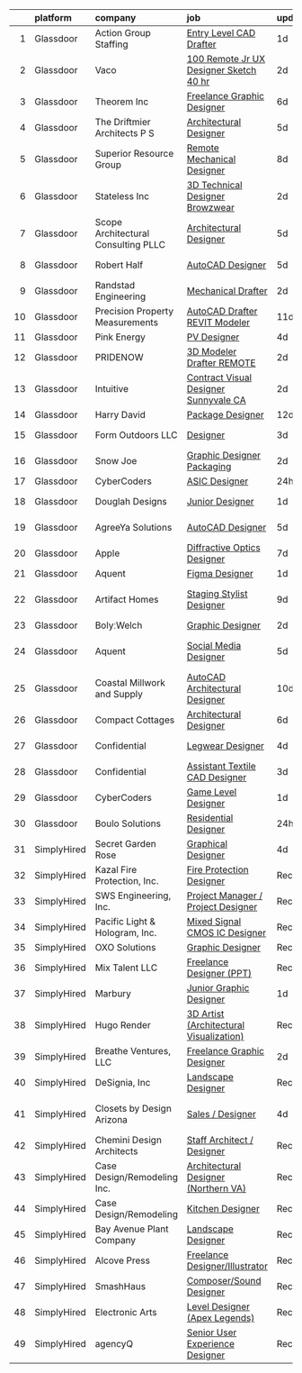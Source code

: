 

|    | platform    | company                              | job                                                                                                                                                                                                                                                                                                                                                                                                                                                                                                                                                                                                                                                                                                                                                                                                                                                                                                                                                                                                                                                                                                                                                                                                                                                                                                                                                             | update_time   | location                |
|---:|:------------|:-------------------------------------|:----------------------------------------------------------------------------------------------------------------------------------------------------------------------------------------------------------------------------------------------------------------------------------------------------------------------------------------------------------------------------------------------------------------------------------------------------------------------------------------------------------------------------------------------------------------------------------------------------------------------------------------------------------------------------------------------------------------------------------------------------------------------------------------------------------------------------------------------------------------------------------------------------------------------------------------------------------------------------------------------------------------------------------------------------------------------------------------------------------------------------------------------------------------------------------------------------------------------------------------------------------------------------------------------------------------------------------------------------------------|:--------------|:------------------------|
|  1 | Glassdoor   | Action Group Staffing                | [Entry Level CAD Drafter](https://www.glassdoor.com/partner/jobListing.htm?pos=126&ao=1110586&s=58&guid=000001817abbb92cb1e8b0dc0fb0dcb7&src=GD_JOB_AD&t=SR&vt=w&ea=1&cs=1_071b3282&cb=1655621532403&jobListingId=1007947938959&cpc=1CBFC3E34E2A31FF&jrtk=3-0-1g5tbneask24q801-1g5tbnebipuu2800-be70fa5c94e60187--6NYlbfkN0AbVFSHlMni-OFWYctZMOJpGAWBYRrjyMMMHE48XSP5w8_LTED15eHZK0nuaGfCyRH1g-6UX8Q8jx7ZezvkCSM7A8Sy9JgVB1JrGM2vFSL9LXta_mVg5wAjw_G2-wekiRamak_FczdVXy4_h_gK7t1oTwEzbID7zs2iyb769JRXxCdOKT3HseqicHFNaQOF2ZyfVzOg8YOaq7eXmiWFY6RJGueSUYqWz1ineDd8FztwoqkBTB3IV6n_4lL9Y_D_XoAGZFv6xgaephCH367BQ9w35VxJanBJK0JNIDGON7CutFwUKT0e22MUg-4Qm_3qJsNkDnWvyPdCrgucUDPFRegvxQoRCvdN-FiBb1_PLRAa1BLmfe81y3EspbNnPi7O0R5ci6KIkjDHBc2r5kQM740twFhRKVxWF0ycPDjAtkTrAaMDVX6iHWYcuKcySVqr4WfNihRbwXCtMdNeqf7Kjp_TJAxxptcuAh1pYcMOk7w9twOnnEGhdwd6b8YvNQ8xEXCqLviO5f8XSg%3D%3D)                                                                                                                                                                                                                                                                                                                                                                                                                                                                                  | 1d            | Paterson, NJ            |
|  2 | Glassdoor   | Vaco                                 | [100  Remote   Jr  UX Designer  Sketch     40 hr ](https://www.glassdoor.com/partner/jobListing.htm?pos=130&ao=1110586&s=58&guid=000001817abbb92cb1e8b0dc0fb0dcb7&src=GD_JOB_AD&t=SR&vt=w&ea=1&cs=1_c6910fbf&cb=1655621532403&jobListingId=1007944758568&cpc=8795CF9063CD573D&jrtk=3-0-1g5tbneask24q801-1g5tbnebipuu2800-e02f2539d15b8b41--6NYlbfkN0D_sybMACCpf9B-677oK5j6rPldVB6BlrVvFjO_o-GJZbzuF-qh4PxErFUqfUsv_6v6VuEJytk8OTP_fPK6NLhMXO4uNYpuWrfG67JPzeXrQa9QLO1j5d3KHgtEElJETLv16xvINxfEp-OkHf9u4J2oSbIJ_koUaoySeXtxA1lZyA9TNH7vLdhcW70W54FMUhXCNxbw0A8-MyJCUi_3QPIehbCq7ZKPX_P4pkmWqfbq9bUBso-twAEwVpDn0hfrVJBfaTkgcv4L9KV0AdI-6sYLrBUucls8jsP6-pJfGhQ_9p3XeDnJSHm_dAtZmMlHwPUpK1ulsf4vh41XBI5NKmnFTYD-KRvHBgPvtoqdzYzTIRKzKBPpQeR0WEqkACspgVDlkJ0j_bz-mMS7joNOzzqaqinXnywPTOv1utd0Jgz8-qxD2bp3SuXAkEO_2ls2WwZydFv3XxSJ6IZrpjkilvbhpxoSEmY6M1AsK1SNjFqwLobTyIZOwN4AjqG8Ydp2l8j0DF9NrsyPSSFBQBV6MJUbZiL6zXyk73wW2smyzaD47Q%3D%3D)                                                                                                                                                                                                                                                                                                                                                                                                                         | 2d            | Nashville, TN           |
|  3 | Glassdoor   | Theorem Inc                          | [Freelance Graphic Designer](https://www.glassdoor.com/partner/jobListing.htm?pos=116&ao=1110586&s=58&guid=000001817abbb92cb1e8b0dc0fb0dcb7&src=GD_JOB_AD&t=SR&vt=w&ea=1&cs=1_25b1aac6&cb=1655621532400&jobListingId=1007933778137&cpc=8795CF9063CD573D&jrtk=3-0-1g5tbneask24q801-1g5tbnebipuu2800-c6f76b686089fad8--6NYlbfkN0AFW8_jy3Exud-3yScDe6C_gOnco_vY6PGUfytLF_4d6EkTCpOAWV-CrHKoiYYLwIqg1l_gI_lcE6Sgc6Z0AbUcjp9OM2Gim2qbKXCOcZaAhiPME1DQ2wZs7zWrQyxgM_WwQXANWvgVEC4Lx131mJzhmPIQ_XinjlxfRdvB2NH3Hgy4UHt9gIwQdv5K2XbsF0WrLGrhgWtuJ63J_aOxksxDdci2H2y6qaejQYTIlkwjIjdD4QrrBf5qAZmiKdGaS-ISiHY2tRN-L8sK51g8DemTjGSNnkcPm__wTZApTJDjy92eYcmJo2tTC8WuNPPvieicfEEowc3FTyblNgMHsJNrDGN_ctwg3oOy4GiVrcRhWPN1Ea5E-m-fhIjpttKBZlbzLGYCUu4AFextKCLjtXq2XWiMNplHdSP3BtR2ZujVo75wy1JQNxQxEjYPK8GwIOT1CkvoZzVmgVUgvySqpgQXiNFv7_YU9UcTVhVrRwQPPra92UT11iqFSllACF0j548%3D)                                                                                                                                                                                                                                                                                                                                                                                                                                                                                             | 6d            | Remote                  |
|  4 | Glassdoor   | The Driftmier Architects  P S        | [Architectural Designer](https://www.glassdoor.com/partner/jobListing.htm?pos=101&ao=1110586&s=58&guid=000001817abbb92cb1e8b0dc0fb0dcb7&src=GD_JOB_AD&t=SR&vt=w&ea=1&cs=1_bbc5f611&cb=1655621532397&jobListingId=1007936110856&cpc=CBD165E99C37F1D2&jrtk=3-0-1g5tbneask24q801-1g5tbnebipuu2800-92a901b93dd3d3ef--6NYlbfkN0CHpSnjIPxMtekS58WZl5Olhjo2iWL5RjE_Boe0ccr3FpZkwzxCry1aVd6RzlmrEiiQwKyvzbyN_NY_Mu4LboH6tTtjdkoHNm5Ih1Sv4d4r9oxBFeZX67pzhRlrxQutlo-ANs8jO-xyAoWmyOrXSPAUbW2yQRRmt0nF7MGHaBGsW7MN5PIW-j3nIfNMkYXX82PWa1dcGfqhCmUgPifo7Db9TAsszpmtA1BRNuojgz2eOz8hBMf2r9meSDyWTK7IBP72KwxthKZpSMX4ZD21dFesbEKLy-33uP99T4HyEkzM3OgphBK01Xmo_n0QJzuqQyH_SevOdAMhyF7X0BqALMIgpSXNjhIEsd5aVNIjmrPlcupUl6zygsT3j8q2rtCvF1DTbFLls7Ozvo_ijcxFb46OA0M_jBSsxJLlgseCNaUP4AIwhHboLLun2hRiJrosE44pdhFgrAz_w-RVxvIMxESNAIkor5Tl4Cu7hwckhF6SZ-LoZLDR_NWM_8sZxu1SY0dEQ1tleE7EWQ%3D%3D)                                                                                                                                                                                                                                                                                                                                                                                                                                                                                   | 5d            | Redmond, WA             |
|  5 | Glassdoor   | Superior Resource Group              | [Remote Mechanical Designer](https://www.glassdoor.com/partner/jobListing.htm?pos=119&ao=1110586&s=58&guid=000001817abbb92cb1e8b0dc0fb0dcb7&src=GD_JOB_AD&t=SR&vt=w&ea=1&cs=1_3468ef61&cb=1655621532401&jobListingId=1007932162323&cpc=48B9F4758953335C&jrtk=3-0-1g5tbneask24q801-1g5tbnebipuu2800-e20cadf44d93d616--6NYlbfkN0BqZ7DgGP8YXeHLgq2cVWsVnpQD6qavymQCZfAi2AnUtN6R4JHGHFZuQ4HgvQmoXjdaVvcPqDXQNNKNtAvzpSO-xFi4SbbzDjtxJeW4Tz1oiaai0U0Y92xMQamdH-gQ9_MIJgyUzBNqCjZiWWN2T1tpDJr0seIf_hSQcxRr_6vo1SBao6H247LXBrpXZfXvJUrKmirGxU7-kguX3qSqFprufV3EKuRdSTJDmbiXUdUrDMBfrg-NSXIh_pU-ZhKqQHQ5-d9S-rDj8Gy5r4BjWkLdxta7ax92h2tARPKGBxOfbvz77QWSluCM8iJyPzE6f6FzA5HUvSRXYTQfugRtWVq8cay74v6Y2ml8retY55DrfupDoX4G0Mn0OrNbQDsihoGZx7N4ixairyUuDXcBJOo11V0RfHY5kfQrjc1e_w-0z4t-4hBy4OynfvZaM95JcE1DXzDg-VuAeiNaFaU1KgOr0ki3-hW97oHpXK0DZuv1bvZ4WOvbVE9Sv459HcZDbrI0ehVc6GT5vW-vQRTN3ia9)                                                                                                                                                                                                                                                                                                                                                                                                                                                                           | 8d            | Remote                  |
|  6 | Glassdoor   | Stateless Inc                        | [3D Technical Designer  Browzwear ](https://www.glassdoor.com/partner/jobListing.htm?pos=107&ao=1110586&s=58&guid=000001817abbb92cb1e8b0dc0fb0dcb7&src=GD_JOB_AD&t=SR&vt=w&ea=1&cs=1_bc48d852&cb=1655621532398&jobListingId=1007944586616&cpc=5C70DC7FEE0D01B1&jrtk=3-0-1g5tbneask24q801-1g5tbnebipuu2800-d92c17cf4d9f129f--6NYlbfkN0CMcCXJT0p_ILdaQUIJ0-QQ2_CBConMKszWTsGK5uvI4353MWyOs2yQnOr-BO7R0OdsV-2uWtxKNRcQOIisj4KaKx00A0lKRhJPcNQ2V8uBWaeRAsvkgoctLAWBl_74iXVjRuoS-wp-WJ8tnFC0ceYmcTlksXapOFD465wUOEqag_67zJiey7_Y2YzBIvILtyord0NJN_cebFDpfTqEolsUKlxc00TF65fT9ZG2VoS1_hNT6hS60lvo2cCLhahWbuWxmz3fSQq6VwKfzbROpFbbMp5Y0dMtPWbikTM6x2Mf_lnj6FLXqbkSZKQAWNH_3_xQd1KLnTKefbd7_AHYzJYQyZ8fW0YXFWMmGtfKjuHiNBk8scWyzJml0LSbOPRrug-k2UbGK5eYshFT1rNn387ZegDnWVSovvk-KZuza4UCw-gDUzyhgpjrtSlK6FJ9zWkfcHPIoJ-wle5Ml3yHEJhfFD8-lfADnOLvgKRBXP-uFc8cES9FkDXxV0QNUMlJcIYUmSE5z-yE3A%3D%3D)                                                                                                                                                                                                                                                                                                                                                                                                                                                                        | 2d            | New York, NY            |
|  7 | Glassdoor   | Scope Architectural Consulting  PLLC | [Architectural Designer](https://www.glassdoor.com/partner/jobListing.htm?pos=111&ao=1110586&s=58&guid=000001817abbb92cb1e8b0dc0fb0dcb7&src=GD_JOB_AD&t=SR&vt=w&ea=1&cs=1_73d4a0ee&cb=1655621532399&jobListingId=1007936167032&cpc=009A9C8147DF705D&jrtk=3-0-1g5tbneask24q801-1g5tbnebipuu2800-d87d1723ccb9cb50--6NYlbfkN0BdDHiSlq2TKVYTvK036ioTcRDjelCKzvFOpLFiF--0icOI5c6ey-PCAnqLRt8qr5AwOKji-ZM4BIS7zrL0Drk6V_hfQj387EBcd26NTuxSa_fs9utTOXo_O-Z1nAoa0oo1vt5jDUM-L2SCoxAKqQ0ZnF3uDNJAmgKtGuJkluI99TTzMPJQqru9ZqZylDnW5Oig1BlBWjFXjQ6hSEVy_rwJVGmJbTHC5rwVbPGezOFyxcleYrII-IcY5_X2GKCZUdBlLvR-nALCBHzNfSDYv-SQnRbmTJnecfcNt5Q6rZa9D2HZyMbehWsU7E0wQbh5QYB6NjETRudQZZL4Z8IqoQmgHnDSmdfHEEHLrXZafqvYhcL-PrQiBPWa3jeOA6hxk_Q8Uc7Nl2APaOsq1TYNBb6jF4F4ohPEimND7mobtn4hebJPSW6cYzo0DggEA3KfY066j25ZYWzcOiBddezjL5RKi7I174n11m7ngIvmHlT7U1zaPpa-__2X-U5aManEcfa0EqwbT3csdQ%3D%3D)                                                                                                                                                                                                                                                                                                                                                                                                                                                                                   | 5d            | Charlotte, NC           |
|  8 | Glassdoor   | Robert Half                          | [AutoCAD Designer](https://www.glassdoor.com/partner/jobListing.htm?pos=121&ao=1110586&s=58&guid=000001817abbb92cb1e8b0dc0fb0dcb7&src=GD_JOB_AD&t=SR&vt=w&ea=1&cs=1_47a1354f&cb=1655621532402&jobListingId=1007936307155&cpc=F41FEAB56D215062&jrtk=3-0-1g5tbneask24q801-1g5tbnebipuu2800-164ad0aeeb469634--6NYlbfkN0CpzDdaQkua3np5pkmj49lKioZwmwxQ-yx5plwbYmV_M2CLBDBrPEXolPoreWcdI1Hc5obb2X_9VmPLuzanH7sWXyn2hZDalFjK9DUkizTiZJRMhegVMmesHyPetR6Cr1NBn9XIN_ev0MMJaCmR3hiYyJNkRTdxTEe2UrBXXMnduQkCpGtkAtRpSuhQLVF137YkziwGOwivcCGP1YLc8hGMXGuvoTh6iHEyEw1aQmADGKoVYK0pJXZLpStuDisirt4wQyjoQDkaoeta-jVnDjKCOyUk0fAydmISBjjOx6dEVMGJygNNIQNcHirnqAJ6sDvcOQ-qif5DyfVCg-LoswzpYVYhc3UVRLzLfSvj6X2UP_DefkfJOPbEEOnELd6lMG0Idd1tdt9SGcs6mWPS8dMKF8HaI3KS_EQEbqoR4tGkh6QVnFaC3KOmTAWYZaaZm9QcX9PtgTF4L9gNQ6TgvptlhJEfKP51KimI8gzWkKlOyxmRDKfBa6VHrsEtkAdqfFmOMxFT3QR0SbPuJq4mb8KHsZexPEgF1t12HR5VE64zldsn7_42_LgnB90oYlL9JEI%3D)                                                                                                                                                                                                                                                                                                                                                                                                                                       | 5d            | San Jose, CA            |
|  9 | Glassdoor   | Randstad Engineering                 | [Mechanical Drafter](https://www.glassdoor.com/partner/jobListing.htm?pos=129&ao=1110586&s=58&guid=000001817abbb92cb1e8b0dc0fb0dcb7&src=GD_JOB_AD&t=SR&vt=w&ea=1&cs=1_1bb175e3&cb=1655621532403&jobListingId=1007945624999&cpc=3DB599BF2F4828F0&jrtk=3-0-1g5tbneask24q801-1g5tbnebipuu2800-3284c5e7117d9ac2--6NYlbfkN0BDx217eft1lC7uqItkaModCFPNh_e0lnHdKkvEJecXwu4gIqA7CFTnvSYR8MShG5YlrN-6bc_54ehsn4DUPJLTVnLnzG1zQzJtfhPXG9Lyp17UxymmvLgwzgp-IUTUurdzml6XtoUm2-j6sS9Jz24Y1tToCzwXoMdLHnP7DH_i0igk83azQzPNGb33e7ipk3Mnd7fp92sbeFZE5JyThTzPO3et3y1GPjyk2Jk0beted6fr__P0qnX4sgBCmt1BXZB7OnWggo2TPpJBPGFjKzoKeIz0GLzZLVqyO_cbxJs3m-Y9GNg65zfwG4n0arGxEW1eVllSiBVgbMURaiqkqjvHI2BvvPe4HU_8VrxNmCR9xsS2mBeq9ezPnAsI-PUgDa0Y9-xLsYebE-iZVurO0CEqEktFZSD4AENRZL0Cm1fp__JUgJvk2s1048E-7Se1m73Ke3cyamwvcW9z8C_SfpGM29-JfsVzyrQmd53CvTJb0XBNFrJhKEJuQL3h739-ibnCpCWkF_coK0vACIkbcWLfMVXRIQiR0Dsn0Q04IFd5ZgT90SkI4kH4oGS9Po72pQ3cTWrmnTgXMEJEPsvcIjxqBrzBOFVur4Sld7X2mHpYBbytp6TeJSMxCIyGUactm2g%3D)                                                                                                                                                                                                                                                                                                                                                                     | 2d            | Peoria, IL              |
| 10 | Glassdoor   | Precision Property Measurements      | [AutoCAD Drafter   REVIT Modeler](https://www.glassdoor.com/partner/jobListing.htm?pos=104&ao=1110586&s=58&guid=000001817abbb92cb1e8b0dc0fb0dcb7&src=GD_JOB_AD&t=SR&vt=w&cs=1_87b0b4c8&cb=1655621532397&jobListingId=1007924057159&cpc=AD6D47FFA8B547F8&jrtk=3-0-1g5tbneask24q801-1g5tbnebipuu2800-c3a2b21b5c4fc620--6NYlbfkN0BhWa1KzZ7zKDQctA2HPF_41ChYC-Y-W7ZpkUy2ORVw-fyFZxBTUmJmorZe7-3o75O99zJTyV0qBdekYWNo-OaU4LYEhrZ-5nN3_CzkipYnvf7bIMHRh8amR7QzaMDHvX4TnqHYQFYOMPigxCxhTLFxASvBPghQz7mYaHaCewMMqTwP8eqTyUSoMNDIVLlFyOJVirOXo2WhctqYhyq_54yYsgBlYolHqQsz6_MBEfVGVmQBTCtiLkiKUFNd6w0-viuGttFzfW8JXY84SwMeWPceX9qU_fPU4g5o1nm1m__vVf79oq3TIxZ-8duFY2b5Cr0Rl5GH1SWNPqSCxE3GlyJ0wboueh6fJhTaPXLF0TM_TIttUGrD4_77eERGnxQOdWQSryNZIHUkqKyGIP4bjdfIMBzOnRZ9T0asRmwQESadNchftpwkW-canZgYgJKMVmgq81ivpJJB_UalEckeGPobxGcUDVyp51tdVpHWXnrFW2lNN_Hk1oFl4yGB11KWNYyJYKK5cHfaDJO3SNytfYxCeCnlkegpRc0cGALKx1mi1CzVeGF7_tuN)                                                                                                                                                                                                                                                                                                                                                                                                                                           | 11d           | Taylorsville, UT        |
| 11 | Glassdoor   | Pink Energy                          | [PV Designer](https://www.glassdoor.com/partner/jobListing.htm?pos=110&ao=1110586&s=58&guid=000001817abbb92cb1e8b0dc0fb0dcb7&src=GD_JOB_AD&t=SR&vt=w&ea=1&cs=1_c0de217a&cb=1655621532399&jobListingId=1007939178129&cpc=7CEE4C1C86B9E1E4&jrtk=3-0-1g5tbneask24q801-1g5tbnebipuu2800-e737ffa23ca1ebf4--6NYlbfkN0CoAH19rLVkspVaY8_BVgU5QzpYqxBZtx6OUQy293t9ZmWVPPVIAhXTNW501kjNA2nENE16o4sB4-8mIaVBg3IzWVXvbnMgc13k-akOddwp4AyqqMyM_H_7Eo5UpT0akksBRKeswXfQwasj8j6NKOzLY-HNZb-8V99z5LMzLFI6qDAyfN-0Y3TaA2vqScDv8i2ua4XqZebDoBNt_3ZJQpMfiJO3Xks5GO78hB_9Abq6G1FKJ9zGcIuFAHCzn-LMvFjJfrI_n_dSM7Ra3Grc2XnvPVRQ2axMhdKx3V9DyRcgn5gxfbh2Uhb3dDsOBCN3tCXnmGL3uHONGAzg6J2wswF2pIzVCHMRohPA8kCXv01UikvRBg5_uJ95ggJYf65nCI83BMg1eB6QXnCb5phGB2NirOrDn0g8FHpd1oQusZIoZ5gpfqDNAVWJRtVKyVFEWGZtRw-c1om3Q2IQAn3Ud-3L7d2UUjoTGyKCjqOc-cKgfUqEkAyWnC_8-X9RVy1kx0kuU2AJCZgJQQ%3D%3D)                                                                                                                                                                                                                                                                                                                                                                                                                                                                                              | 4d            | Troy, MI                |
| 12 | Glassdoor   | PRIDENOW                             | [3D Modeler Drafter REMOTE](https://www.glassdoor.com/partner/jobListing.htm?pos=124&ao=1110586&s=58&guid=000001817abbb92cb1e8b0dc0fb0dcb7&src=GD_JOB_AD&t=SR&vt=w&ea=1&cs=1_72a4e075&cb=1655621532403&jobListingId=1007945711953&cpc=A65DF3A704A48F9B&jrtk=3-0-1g5tbneask24q801-1g5tbnebipuu2800-763f8ceb4b17965d--6NYlbfkN0D0oHalkslmxkV5PzCO_JK5R5_13HKlF4r1KLnzIOTGO6Gi7BN3LjFbbHBi3Xkt8ja-d8x3R_ZtxAU3ywaLlkyqsAlx-yG9_TZWVAFnCTooX3WjVUaiNA_VGUdy0-UL4BDCJ_yZ6y0guXehjVHSv6SlMATZyRWughEYMKownszA5FuuL7iwj4jfM7ABKTLrPHmHGFCcJgcHa8MqP6YNuNv57SB5NxfuNJFSXkwK5ItiFu7laU-QoxWU8Tem9WD_g2kfjqDY5jYs7JxRVWy6ZACOhSmNhirz--5JupIs_cA9HekjuczqjgUjjcTuEAQssK36lC3zcEwcwcNBSlUBWtd1ewgQ33ik8rPSECS00agO_zbioB4V_UOIYSUDwLpGm0soDOk2cLVJMMjX6rwDZGbcWnro1uESPFJ9xBEE1xDaguduE8l1qrxefgmFm9TGopH9ODxm0l9GYJrx8-S-c04Y5ZkJos5d0FMy_W39JNJhUf65We7GTHjAXbiQm21qzWAAdeRj8jfCrzivYzelfGRqa-L9afZjKpqkxTIyI8Wnlw%3D%3D)                                                                                                                                                                                                                                                                                                                                                                                                                                                | 2d            | Wilkes-Barre, PA        |
| 13 | Glassdoor   | Intuitive                            | [Contract Visual Designer  Sunnyvale  CA ](https://www.glassdoor.com/partner/jobListing.htm?pos=112&ao=1110586&s=58&guid=000001817abbb92cb1e8b0dc0fb0dcb7&src=GD_JOB_AD&t=SR&vt=w&ea=1&cs=1_2be3fc4a&cb=1655621532400&jobListingId=1007945378017&cpc=AC285F3A3ECA6BB0&jrtk=3-0-1g5tbneask24q801-1g5tbnebipuu2800-76b925e9aeea53ba--6NYlbfkN0Da55cD5SyBLpPH7k1CrVrulUOH2z8rmQzTVue5eMZiIWMOESjNKa5vE6wb6xy703ky7oYqgUHLU2DDeGKonN-Lf_CQFskaF68PnWCS525L4bAEfkBurPdE2geZSsAykddBBevtlKtbOFAj_P6EIRRN_iH7QF2eTc8oflGHRm1V5mi2p_hOqej3UO6dSjdOjq58FEYnhKC6AOr1Bs1qRsIR6JpDGv97JZLvnXG95gYjp7n5PzMMaXpBc1nqTByUJzCXKALVQ1xunyhBYPEkaiNxXvCvlTUngkol6OEQ_iSdtJVMo-nr21KLojOFSGkDmiLpi8fpn4jNOS-pb_MSscmwgNF719N6YCwF3PZYa4kmoB9HCZwqvv9McfsBKVqrcLvLaKwe0idpsrSK08NVJugb9f4fxtn_XUAuJ0UuTSW7xodxBb15GfQ9SypseG2qwhhrH-j4JGogMWsVT5TopX94lgYggzEFjOf1PzO8v3YX9_X1WVb0QiNTZ1X6FoyyKRPoWwuF0JPU1TuQb9xkWY1mcGB4LVbx_hUeesuaw5zJSJ35xCH5yQJDYs3DRVa5eblZpbHnMC0dlFIszsh1PtBDQgACl3h8B1IGRLYdrsHJO8t-r2x7diLG)                                                                                                                                                                                                                                                                                                                                                             | 2d            | Sunnyvale, CA           |
| 14 | Glassdoor   | Harry   David                        | [Package Designer](https://www.glassdoor.com/partner/jobListing.htm?pos=102&ao=1110586&s=58&guid=000001817abbb92cb1e8b0dc0fb0dcb7&src=GD_JOB_AD&t=SR&vt=w&cs=1_15b9e5ff&cb=1655621532397&jobListingId=1007922093164&cpc=50179EF3956C3176&jrtk=3-0-1g5tbneask24q801-1g5tbnebipuu2800-c73860af2e371f8b--6NYlbfkN0C2Kxy2UJ_Pvnd4od3WrkCWO_kqcj97eYDc0kbVAzRhDi2ywKUcguo9BRHByusGnjg3kmLUXU_i7lefnfjaUm1QM4NfD7ZpoySdt9IPt61IoPdiAbES3LvG6ddx4Vv7n8CNZC7_gFVBusF8hGP4W2yK5Ra6JK5SlpPuMlKNM4lTDfG56jjMC7z3ByeU763egwq9HZqFoe5hwx5AAX3RBkig1yTWdQvz5b3F3v3r3XjJScXxxkwZu6ggw9WPCUz8T6OxFQFwhBH_b4lP5hpXDrTg3OT3NLVzSsjPXM8d0wp6SvWEFI_LiG-Oxph5Dfse2la1mRxLJV6xVNqPegI3H9EmvPZkNu1oEtBojID6pMsYVu2weoEluxBAZmmsXfHhnBvn6V0tprEXY5mCiyacnH1FALrPWRXFW7_6TSXV2GPOOasWQMeZORJn5Ow1brqGEIaRqGDhkqhVnoikck30whbBkZfxFjIXM_50rwhHaDapydDjoEv4BjoLTGBCYP-lAjWipymV0H84m21F6PiPzhWy1Mnu9zHkXwz2JEeIO3QUVJjim-OPlwQbZ2PnetlCdU4%3D)                                                                                                                                                                                                                                                                                                                                                                                                                                            | 12d           | Medford, OR             |
| 15 | Glassdoor   | Form Outdoors  LLC                   | [Designer](https://www.glassdoor.com/partner/jobListing.htm?pos=105&ao=1110586&s=58&guid=000001817abbb92cb1e8b0dc0fb0dcb7&src=GD_JOB_AD&t=SR&vt=w&ea=1&cs=1_3a14fdc6&cb=1655621532398&jobListingId=1007942532398&cpc=32919853CE787A65&jrtk=3-0-1g5tbneask24q801-1g5tbnebipuu2800-0c4994f5d4ffc6e3--6NYlbfkN0AXpcrvuIwSk2QnF4ZKlgs44SXU33CMUdryjlRlQ6fsWZAJRsEe9Wwonun_qf8LSvF5R6IwXTkpbQAAm9y8HlUwUUUXUe64oEGcHqXiCmZk5T8U4qsZnO4ugYGrIlFPnMzL-kC3dplokAhwrJ1Ut4bgYVO1MD-S8NNNJYkavl3-MMus877DKhX_dkADpGRUtXoDbYIaS6ZK5Sv8Sk5adP5lpeVEhPFg5orBKGO6YOXnUlfnRySnsp2JZVmjX9PhhMTfHdAOmBcTWNwJoxpsbYIGhs6I1usAlCq5fbtI4XwMFjeK1XPpzMerIt-TNO45pSr7k1n0EDhg7E5f3H0USNNaH6QQ8IRrIZ0P0ot4tJQst470gjHXTx2OdhQeDb_G3EcsJHw7udOJIxx4xJeqHUaB3AC9sYmL87SPFYtPuVZA6PpsDc_OdHPOdH9CtxKsh3ZM2dMr6VegF3reHwMu-O0hHraGLk5RQ48m250KRW2PmyQuWdYW8DmvjyTMYd6HYDl8xgGJbCxLU4v7-uPfuKpz3fb8TLWZYwNLOm1w6XLzlelzIEtvWLU0OKBwf36ncIs%3D)                                                                                                                                                                                                                                                                                                                                                                                                                                               | 3d            | Herriman, UT            |
| 16 | Glassdoor   | Snow Joe                             | [Graphic Designer  Packaging   ](https://www.glassdoor.com/partner/jobListing.htm?pos=114&ao=1110586&s=58&guid=000001817abbb92cb1e8b0dc0fb0dcb7&src=GD_JOB_AD&t=SR&vt=w&cs=1_82f038e8&cb=1655621532399&jobListingId=1007945537238&cpc=F17331D9BECC482A&jrtk=3-0-1g5tbneask24q801-1g5tbnebipuu2800-e08c966617f54369--6NYlbfkN0API7c6ipb5a-SpimxLJwy47ByrdPU-b9RqCRVfhpWhTrr9b74dt58mfTG5jxvYLwqNjjwanPQep2Iqf7gD8p8T9GkhJAK9ZfyMUMNbLJStznARDgibL2AdwB8Zg1RZXPxlFjcQAehalT9SJ58-56nvNdvZOK9fY7cYDAiwvttcpOdMcAR4jWv_IMPx3mICT_sGMsOQdLA7yux-fa2RYx-Qj1wL7JgJA242Ex9_EoaFia4jnxvEnwtffjfkDwi3Yew_qGZyy6PjEiRONLzsZGdcGrNezCcRDKuEt41zJauMtRJ-GG1Xe0DxJY1qyMF28tGaDEZDgVzKjo0r2VMjBbDxL8Z2KiKk5sMIKW7BoVnrmWF5yUhnKLcUCATnuLiIEA4tRUvVjsSIUtMJtJqIQ_yG8QzV54_osdqI1GinCRloH-S6dVHGp2528zmjMVytBtjpNes7pFXoRtHgHT4ZwxN-qfqMRklUO8tQ2n4150v6zWlN3i3f3ljXR1v_fWl86ELiHckjCQtZV-5XPp4ERBTHpwd7qrIPxvM%3D)                                                                                                                                                                                                                                                                                                                                                                                                                                                              | 2d            | Hoboken, NJ             |
| 17 | Glassdoor   | CyberCoders                          | [ASIC Designer](https://www.glassdoor.com/partner/jobListing.htm?pos=127&ao=1110586&s=58&guid=000001817abbb92cb1e8b0dc0fb0dcb7&src=GD_JOB_AD&t=SR&vt=w&cs=1_eb1dfa28&cb=1655621532403&jobListingId=1007948758159&cpc=FAE5E775D180B2FB&jrtk=3-0-1g5tbneask24q801-1g5tbnebipuu2800-e3e3f876c06ac73c--6NYlbfkN0CpFJQzrgRR8WqXWK1qKKEqALWJw739KlKqr2H-MSI4eoBlI4EFrmor2FYZMP3muM24zHUY_bG5kjQxkqw3uttHm-h0xDyxJoh_eZYizJO14qwAdUmG1eYxwtFBx_L6FD-GTt2xqPVwnt43_uF495ZLvY4qhBkrzSc0fVkozzp2Ostfmar_F3xDFGSX9WCVG5oCVKVEh8HMOnq02ATDniRDbXjKRSEf6VjJMJZZOcT0OCjwkdj3Ld8r4DMnP0cEvKPDjFtGBzYsEM1BKqu92GMJMYcFoZEg_qyORJhfv1Xy0pudImkW2lfGwbLJX1AaDA0aL1ZV2t9Ww5jexzELedS7Ha6ItLyoOGDje7_2xX6Od04w3JwgieA5AbgKiAIYnfOfKK4AcDYuUvh9Bcsuq0bDD7zWtziqybtvj_JrKh7R6xHcmVQ4_jRRSL8yJ7k8Ah2YRHWOY0a3HAnFLQLJRucNord6bjfn6JWPuiHl08PVHenZNjQkJfToD7AI4fhbmFwRe-dysEbTaoy-40qI1wl0-H6vrdPKs0jnmya5oB1JXCMUtesVOmx5G5E2wVR69fc847pQgtU3JO1EIyCBbxZY45VCZAg6ty1mtILl4yRltBHpFCSsWzblgRk37tEKhz2bI_hSbqnJ5U5bZpHVcpCtNU6QshIumYiUH-uBYiNFLW-W3UYh9BWQ6iSCmKingcd6fp2K4EZxvRhIwK5tns_wyyVF2MrY_IupnlduwhE9OUJfN8T-eD4Pw4HYAuALLRwH4Fjlj1k5b2InRcNyqdcZXJp1y4z7Ts4Qvp4NqIItgQZ42EiVR1iyFBsTu88cVTtIHTd90Fsys4bWwGRb8-9GvEvpIdSgnyHNfyEbaNJqHTnlW8LdUrVKbiUctWs5JjmSh-0afJ7u3a-2pmou3MG-tXzMIRleOo1OFoJBw2P5bIdnT1niyloIWiwIyEPo9yDVHLx1ej0LRqm9V1LSVTwZs8llA1Z0X80tbDKknAEcxA%3D%3D) | 24h           | Milpitas, CA            |
| 18 | Glassdoor   | Douglah Designs                      | [Junior Designer](https://www.glassdoor.com/partner/jobListing.htm?pos=108&ao=1110586&s=58&guid=000001817abbb92cb1e8b0dc0fb0dcb7&src=GD_JOB_AD&t=SR&vt=w&ea=1&cs=1_2781e033&cb=1655621532399&jobListingId=1007947981187&cpc=0B561D89933DD0A0&jrtk=3-0-1g5tbneask24q801-1g5tbnebipuu2800-76c279204f8ba181--6NYlbfkN0DsBOlmEAMqZtav1V1WKZO3RUElpafjggtWvxyDQ3xFSn211QrqvEi0QJfGni7wbCGqADRC-aNUtSAEFcBy5-PNxKQ6ieT7Qp_fz0RTgVLbT45siyfkrA97BVdOTyAITgCFzFtzvEQ3h6qSUG5EX8FMPsD64eoVDxZi_OZHf_wbuacdwKUf9nLZs195bpS_zSs-woxA7PbnffD8ZfudG6d0TE72q-KDLTgRctCKATbrJPlFhJ5K2TAOcdv2C4xwd_mgv4tEbzF-tuDhIMVxPrBnmqGlUVsiKQ28PbKcPuhvy-I6Vk5S6U0VlQc6uSOJJ9kpOkxpaOKmI67rpKu3_y5eiHNTEwUrAOLWf0qhTxDZ5_ux-zyR0SKdZTHCcsW77orYCgRn-WySGpTuAQ_9u229wVtuQjcHrDKX0CkF9JOJr4pVNa-VG9QjCn6sCCehWf7HzRqZ9urHktQYWrB8840lf8tUeFWzP7itlCdswiZmW1cpoU9dusd7Hb1j-zK9-2fckBUPC2zRVQ%3D%3D)                                                                                                                                                                                                                                                                                                                                                                                                                                                                                          | 1d            | Lafayette, CA           |
| 19 | Glassdoor   | AgreeYa Solutions                    | [AutoCAD Designer](https://www.glassdoor.com/partner/jobListing.htm?pos=115&ao=1110586&s=58&guid=000001817abbb92cb1e8b0dc0fb0dcb7&src=GD_JOB_AD&t=SR&vt=w&ea=1&cs=1_aeb16323&cb=1655621532400&jobListingId=1007937161393&cpc=F41FEAB56D215062&jrtk=3-0-1g5tbneask24q801-1g5tbnebipuu2800-26443365bc818f9a--6NYlbfkN0Dwb_YIohz4zuU9-hizYTxpAJ9-qZQvsILXUPhgrrTAx5tS5Q7cYMYpo6ALWUQbQqMd0rZXfiZ4jUesaQHD43bs7Q10gkFXdpaf1xaK0ak-y5seQHku5ueRKZN7ybLGJqCuKV6pvUwmbzR5jCd9sLJ2E2s3ATn6TGi8IUpjy_1LtrHa4rfrSk46gcBha2GeS05cMZG2hD8F9nsmASDRF6KcQGACdDXzVLlPJa2T1xb3BLH2bW59qkhAhr47JHvPaSSwriiNHo7Q9jEbUrRWjpS9Ur-jpEQjMxWBkqwE0-b7Y-hiQ89UZRcJnu5WCH5pfVYDSGkK3BNmWA-5-WWMqZ8Mnm8clmI0L0WPg8xv5MMgpUuGaMWfM42DYm58eNcOKpQXCJyDLPWgHvotJaMg3TLVRWjS5esfwCyg47mGJfZmv-08JbWsRSdMwO7cz7s2qS-HlA4yfqQZojaiNNbE1a9TvVb1qjj7GkJ4dFwLv3oTnQ8R0Vcnb-clO6lglep3CLo%3D)                                                                                                                                                                                                                                                                                                                                                                                                                                                                                                       | 5d            | Centennial, CO          |
| 20 | Glassdoor   | Apple                                | [Diffractive Optics Designer](https://www.glassdoor.com/partner/jobListing.htm?pos=117&ao=1110586&s=58&guid=000001817abbb92cb1e8b0dc0fb0dcb7&src=GD_JOB_AD&t=SR&vt=w&cs=1_008cf96d&cb=1655621532400&jobListingId=1007932865741&cpc=F4EED0218A761C36&jrtk=3-0-1g5tbneask24q801-1g5tbnebipuu2800-69507042d2da45a0--6NYlbfkN0BvKrLyj5gPmtZO9T8euul8TCxuuKNOtzRJOomxnwSEodTz2Bc-sPZlPHrT5BCwu4QmRuf8YYholpt8bnHRsfHystDi5JTy6siABPj5tCrNY_k_5fGrGUjJw7EfisUzJW2dxYymifh52rV1iLzo7W1F2vANHZV9F2_CXpxcBI-rW4g0Mjpsu7RjHBmKvaZcKW175Ns1O4di2KN7vWgt5Vp-244UePz6fOVVKb8CjVUdDblZyZ5pROH_mwC0OmeZF88YkWq6GDNEPFXre2bU7X4TkKrA-Q9TYmYocaQuGxXQLbFL-XIrizbSIUHwpp7nm0LBUnQDzuIhfcYcbcm54ryp_JQpPYWaA8124CzSZoBgq8iYmZhoDrfoe0ukeIXEwQ9sX8fv2wnzavPBqRo8C7nzVbSU8UazFQVJ66rZwZ3jMr4dfDe7mMHaIOb-reGhKNclJFan5kct603XEBHBX4MFK8egWbzvOXttehwAgz4kQxb88o2hvnthvSH-Ke6bzUtskqf8cnRqyEeWhNX6RS-szVm3vFLquIxMFv1YzXMZLPDz_XIvzVlHpbqhkCNUmjJ9PLNXcpMXf37xOd9-9f5r7KtmdxkfHMVGbP6SS_lDUutNlHwm8DEdyWM6ulSAHVInZZi2MGj6AD0ynHOQ4j7L2jOV1ibCLJiJj08o3JoLXmLdVFy0JGPFbD_7RlyhP2OdLJysLA12SwpuTNolQWf6_CogiOsRkLdTycG0BRgAJqkXiTwLTvJyoYSz5G8JayAPyeFUEmaob5MimKd7sC6q1qfKpp9E43AiZnhKKxXSQosLxXwctVrooZb2vMxwnijYl9avRFPL6FAy6B3j2XCEwpTZzSofWK3v0MBAXfH1LxnEiET5ctZ8SB-DwRsbZ9b1hWBiMvick4EaZl5FbJb7xklrVDPqIbYOCLmmo65Lb0_0Q5ZEkSUq_8SwWhDHVjXsuTg2s4LcXw3kVb9co2Uz)               | 7d            | Boulder, CO             |
| 21 | Glassdoor   | Aquent                               | [Figma Designer](https://www.glassdoor.com/partner/jobListing.htm?pos=125&ao=1110586&s=58&guid=000001817abbb92cb1e8b0dc0fb0dcb7&src=GD_JOB_AD&t=SR&vt=w&cs=1_c71f5d06&cb=1655621532403&jobListingId=1007947575825&cpc=5EFBB0462F9C6B7A&jrtk=3-0-1g5tbneask24q801-1g5tbnebipuu2800-1e5ae02e3652dc7e--6NYlbfkN0DMrcEu7yrtATojKJA7cEzGQ3FdRGWLh0CZQInL4ECGI9gD0Wolx9R2v-Aex0-GK06WEavPfz8hRX8J4sogDnijfDti9VKUtcfO3WY479N4hyKVV3tElEDLA9i9hxcfNd_zhIQQE863hze4kqmTlygwBA-DkWMUphHuSux8fHkoGQVIcX6x0G8FWTxYVUahPDp-HNLhF1kja_TFZVQ-QV7gfJwn3MCqG-_2BpaS8EWIEJ0bNxpjvewWkVt03pqtTF0nLPZfOv-y7aXPvvMbHuXREQlHBR0_VDQuzfUSuz16I-ZLE7rYtHP0rojK8WZb966bxK7wYWA_sYhyXZsX0JBXp457gal7mLkiL33kODexD1oUYp2b_zCfP-jlw44cAOnBSuG8myEfA-4GcitXgRXp9v7VlRAhrwGtMEWnboxIih5JOKcicASYFrPg9Y7cw27aLiMfxxJZSQ%3D%3D)                                                                                                                                                                                                                                                                                                                                                                                                                                                                                                                                                                | 1d            | Boston, MA              |
| 22 | Glassdoor   | Artifact Homes                       | [Staging Stylist   Designer](https://www.glassdoor.com/partner/jobListing.htm?pos=118&ao=1110586&s=58&guid=000001817abbb92cb1e8b0dc0fb0dcb7&src=GD_JOB_AD&t=SR&vt=w&ea=1&cs=1_bc2aed7b&cb=1655621532401&jobListingId=1007928204874&cpc=149B3D5996025BBA&jrtk=3-0-1g5tbneask24q801-1g5tbnebipuu2800-df53b7a6bb1e3a1b--6NYlbfkN0BK9GXDcakwdiqmeo8o-2GvkYnmPkq7xevAHdeF_847qgEqLohpJSeR6pIbYjr0aSgjUSO9v8bPTCnU4-3HhwEtiVXsGwnp4ZrPinB1bkhYP9oK_EZaKRauSvTt0VAr67qPA1MLEKRX44q00T52toWrAWsjx5e4e6fnRWxegkdCmzzOH4UlunSCnG-98FcfhhqjeDTAioHv10poKApLURHnl8AAup5lfptP-9zGCAs8GcGB1P13_FPiGlkYQQpV8fdWYVrys8w18CJbYjPmLTdDT-345BapgtKb571umBPMvmwTg5Dh_69kf6-_J_OnReAjDBi5MNK_9byZsE1goKfx8Nbs39VLsMonAxXVP8uMWx5zkOEx6NXxSAGIwDMOTepqrrbxlW-WTlD5T31wGTuzbYPUnY_Fim-ysuIFm4CUcIFmlEnXcXZcjhDz6GbYP-ddbU-wLiQIKytPdgozXDD7IsL4q4xnyQWiIlXnUbIHCA%3D%3D)                                                                                                                                                                                                                                                                                                                                                                                                                                                                                                               | 9d            | San Francisco, CA       |
| 23 | Glassdoor   | BolyːWelch                           | [Graphic Designer](https://www.glassdoor.com/partner/jobListing.htm?pos=122&ao=1110586&s=58&guid=000001817abbb92cb1e8b0dc0fb0dcb7&src=GD_JOB_AD&t=SR&vt=w&cs=1_a6cf3e64&cb=1655621532402&jobListingId=1007945330601&cpc=BAEB662971763A76&jrtk=3-0-1g5tbneask24q801-1g5tbnebipuu2800-dcb11781c99f6867--6NYlbfkN0CqWyKI6aD7ZoLJo0778f7QH4ysySb3kVjVYgdnPqfb5eOb2ysPeRf9DaXBnp9iYqsh-ICpEMjAMfNw8C9CRTj1c-o_i4_4YGOgrmJZ8_xEtSqrAxje8j5eozlrd4YTYzzFwmRKTtepn-xEwhh7X7-Z5HPBvKayd9v5Kaxp_tCvaxNNMMTaeb8Qgk_4oQbvHUP-KYwVP5xXg3SYCVxcTogikE_dtQHz-V3-RL02A7MWJoZqZ0s9SH4lqspbx-dielxh3lP8Wzg5cEUDe8xottTOHkqKc12GSo4-_lpyUlTcGosuSBVZq7nSDUt_tXUjnA0Uyzj-_ESBONyPpaQ6PyVux2uF06MNu7FGBRn3y1aI6dfZr8Bv4A6a8uw0QMANcc0nN0yYiRJ0_5zY2qcdYq18Y1Y3tji7iPr-yqfATfvM_tPV7RRbhDC4oxsjrooDUwj46lsRYMP2Jh2pNBnLLHuX-9mXIpI0tYBVgoGchOphLGxo0COuegJeeXRvmicprH2oa1UdhZf2xCZQDh9uoOX88ODgRCS-pwkyUZ-naAQUltuiSWHjE3gpmTjzekv6k9rsEFkAe512FWuIF6NExCV3)                                                                                                                                                                                                                                                                                                                                                                                                                          | 2d            | Portland, OR            |
| 24 | Glassdoor   | Aquent                               | [Social Media Designer](https://www.glassdoor.com/partner/jobListing.htm?pos=128&ao=1110586&s=58&guid=000001817abbb92cb1e8b0dc0fb0dcb7&src=GD_JOB_AD&t=SR&vt=w&cs=1_a0c1f06c&cb=1655621532403&jobListingId=1007937239680&cpc=FB7E4A1762AE5BEC&jrtk=3-0-1g5tbneask24q801-1g5tbnebipuu2800-5215ab9fc74733f5--6NYlbfkN0DMrcEu7yrtATojKJA7cEzGQ3FdRGWLh0CZQInL4ECGI9gD0Wolx9R2v-Aex0-GK05tfZ_Gp0ucJrPKPKimvs_6928_ZJYzUyQ50TkDthhVNDfdM8LD0QJ3yo-_zS8JuMpiWQcZMuHprbLSkN5BBPv8KMhSKYxr3tXzWuguY3g2TlhV-DP_2P0IhMVBjO3BrsOD7d-Pdn_g_6ZYXDqYWVxsTkaUU5S9DlLS5fmHgmISpQmwj3bQSvEo5BHKW22xrOHep17091F56QfKLf1abNWnT_SHG5avXQeH3vn2nr4Mi3t2RjoqEZxwvHU2DITlG_INKzDukJC50ZEvw9PIPPh9qKF6SZQ1EsSqj-QtvnqEStXaqcrNiDBvcRTsoGr4VHS03oNXgFWBS0ERgak32sNHUjNY2ZTKDtXQfxzOS-r8rDtjpapvV8HkYfrbhz6zIdUwldJVN84--w%3D%3D)                                                                                                                                                                                                                                                                                                                                                                                                                                                                                                                                                         | 5d            | San Francisco, CA       |
| 25 | Glassdoor   | Coastal Millwork and Supply          | [AutoCAD Architectural Designer](https://www.glassdoor.com/partner/jobListing.htm?pos=113&ao=1110586&s=58&guid=000001817abbb92cb1e8b0dc0fb0dcb7&src=GD_JOB_AD&t=SR&vt=w&ea=1&cs=1_bdaba8d4&cb=1655621532400&jobListingId=1007925954072&cpc=7095061949A44974&jrtk=3-0-1g5tbneask24q801-1g5tbnebipuu2800-c8bf0a7480d444bf--6NYlbfkN0BqC_diGwNPguX1XE9pNBBgJoquYbaE4ZyG5W8qw2jLLLqTfDcxxrUDLw2LroQaINKGhvkUvVmBb9A6Yi91gpD_oI6C9h7EPMKq2e4Q7-hSQFn5-b5IGs2vmUYzUpPwfUR17t2sPjrM0pyWQTFcUu5zyot7YrHcFbmH4mE-8sDE7Mwc8Kv9xZjsJnlxz0I3IpcQbbHt6_bWKCCDuElpJ3CfK2ZpmntqbCeW6qCWTpOAV5ZmqSlllf05bmV1oM137pF23tdjdLEppEGxhmJYFiDbKOziNZcwAxo0oy6MPdqV0CWfmAbzWrMyOKnYb2CD_lA1HnbTfWqmR7Xb-wk1vUZYKwr5SFjIxkTfypa9iBmey3AugLyhGiJ_qg0Y24XHeQlm7TAqj9PT6gQoKreI_BPWMuqw627-cHVJPDhxUAsCw-KWpwax-BcS2Hsfowxps2krFbYDFVxrjXWBZRfrcvINxXZpgwQeGGnpChYjhSzL4ot_lOAPGzEB0sOEdHdKrqwHUKil-VQD_a8mgajeixnd)                                                                                                                                                                                                                                                                                                                                                                                                                                                                       | 10d           | Summerville, SC         |
| 26 | Glassdoor   | Compact Cottages                     | [Architectural Designer](https://www.glassdoor.com/partner/jobListing.htm?pos=103&ao=1110586&s=58&guid=000001817abbb92cb1e8b0dc0fb0dcb7&src=GD_JOB_AD&t=SR&vt=w&ea=1&cs=1_c1ee2805&cb=1655621532398&jobListingId=1007935091822&cpc=1AE02033F0CCF966&jrtk=3-0-1g5tbneask24q801-1g5tbnebipuu2800-a12c723a904e18ea--6NYlbfkN0ACTeRvGRFS6hadW-07x_K1RnsIE8OdH4tufuZ5eRAiXvJP4uszTk420fMz63CDCUurx_OYcenF2z2at1QfjpsxX1nq6iv5ULrgt9pT5OTzF0sB8N-60ShXCzS9UvVwvDRSgBp4kSsvx_qet3b0Kuj35zXZbJpfXu4dEB-TpNGtDtpCAP1ktLsOXgxWtTWJDxAHChR78iOjYlUTtqxhz_WvCxyVu8x8FcCkvXh_M7K3-s2DuWiHj2LKK5EC7JT1YThOne7EI9dXu13b8_mYaLC2tYyYGd8l8oRGnSYQuF2m_RBlUXiNjwkLj2hsj4osZeYzz2vVXGBjUb-BOME03pCi3MEIlz6HOHzapeQwLLH1kqSbcXA9y6fN-C8dipIOjEGbJfn9UbyIWqMc5Sa5FcR0KYMNhdeN8Qzvn-fBfhDrpknCijcbJrlIy3dcWOCqgBZxpALeBc_LZ-gVBZXXPvttaokc3GmJRE40zIIh4o5kC8tW8sDJpoDpR9gEdjEaOSCixV5eWSkPkg%3D%3D)                                                                                                                                                                                                                                                                                                                                                                                                                                                                                   | 6d            | Asheville, NC           |
| 27 | Glassdoor   | Confidential                         | [Legwear Designer](https://www.glassdoor.com/partner/jobListing.htm?pos=106&ao=1110586&s=58&guid=000001817abbb92cb1e8b0dc0fb0dcb7&src=GD_JOB_AD&t=SR&vt=w&ea=1&cs=1_80d2c2bf&cb=1655621532398&jobListingId=1007939772810&cpc=D24EE3D704DEE7AC&jrtk=3-0-1g5tbneask24q801-1g5tbnebipuu2800-0b9f7a6b7488e7c6--6NYlbfkN0CsKKE7Uct0l7CqO2kQz5hGJhtTLK7TnTOf3fPtlFY24R2mc_J14QJtbmIkdWVawgSdi6xYH2fChi3AmUXxq_ikixh2_06ASVFcu1w7AufJTG0EecrKmvEdHc15LpAbSVbYrdMrUW4w4tuP5lb5wY2dZaV_XBcwuQTe2OMcoMEdUuyMf6kN7xb2OdmVXbK_d42SvoFfGWuXQjo0Btc1S6sRG2K4TDqlyydFH8N-AZS7MZhaeizmSCbtL21NPuVBf9iOExm1f2zXPRKYUzd8gn0MObpauu2WtQjK5UxrEGQzzmc-4mu-_hVK-4csJ9E0VMLnQ5ajMBpYQ75EYBYgoQJSZAwm6BOBxmo_eYg-054nll0lfX1-dmEUPsuHdRvpRbQK_FFkEHsQAy7v7fZn-uv-NAqCjJgL7ZfVOcXfiL9Ux-uh4f0bqHQiJbdTbRpgwOQrd8N7QKvlTwVFXDzwYB7rdmifB42yURYtTwFtkbKwl10W_USfcY6zy-CStnI5U_s%3D)                                                                                                                                                                                                                                                                                                                                                                                                                                                                                                       | 4d            | New York, NY            |
| 28 | Glassdoor   | Confidential                         | [Assistant Textile CAD Designer](https://www.glassdoor.com/partner/jobListing.htm?pos=109&ao=1110586&s=58&guid=000001817abbb92cb1e8b0dc0fb0dcb7&src=GD_JOB_AD&t=SR&vt=w&ea=1&cs=1_3114f30f&cb=1655621532399&jobListingId=1007941945593&cpc=654405A9B1E0A9F5&jrtk=3-0-1g5tbneask24q801-1g5tbnebipuu2800-ce0c47f05901ac5c--6NYlbfkN0DkwT7sG4OkyhwI3t8pVD_hcX4oVyxj6rjpy63wstN2uZinknDbMpkGTQLJxoQB3z5HABCtxAWRcILncz95WB1MyDXXvyk8QrUAkjptWm6xCUOVh-2dx0HtVw9tOIRPUJVdp5Y9oQy938JU8buUgnLYMG7U6fr69kAjeKimVrVDePg_bwg1Uf8HJkzEtKD8DJBf3lznA-8N52zf3yq0dEJCCqutDGzfgK145GqIa-XGkbbrSX48NeXR7zuPufdvF9cpRE6FlhNmGAppfZCsKRq9Js5cehT4dTZ9hQRJiwmNfv8_7U-KqvxWQdPPJgv5_wZHFPyhj05USisRI5TLR5xFrMtIFEJXCFTUAHlgQStRkeYg0-1ccbzoOdbIqSwPv5eL7kcDfMz3ghtFaqB3E6cTtfUwEN86otqtpH1MXIHEhzk7HhgYCGhxgf2VvC1R84UB4hgjwclMC8vzI0kNE93nlWKPvEuC3JmMX3mdOSKj1Sh01csF3For8w9RZ7gitDA%3D)                                                                                                                                                                                                                                                                                                                                                                                                                                                                                         | 3d            | Remote                  |
| 29 | Glassdoor   | CyberCoders                          | [Game Level Designer](https://www.glassdoor.com/partner/jobListing.htm?pos=123&ao=1110586&s=58&guid=000001817abbb92cb1e8b0dc0fb0dcb7&src=GD_JOB_AD&t=SR&vt=w&cs=1_1821ecd8&cb=1655621532403&jobListingId=1007947272639&cpc=3DB599BF2F4828F0&jrtk=3-0-1g5tbneask24q801-1g5tbnebipuu2800-a226704388dbf31f--6NYlbfkN0CpFJQzrgRR8WqXWK1qKKEqALWJw739KlKqr2H-MSI4eoBlI4EFrmor2FYZMP3muM1wdx6A6dm3JbeAsOLu_MgnygQtHYvd614f5nLfZ1uoypCzxTqFcQfcwMo-Atk1b31igMVRkDQPXosJXQexHOg_mtGIqLXv74qZOA5dAFV8I-sEXCiSrgvncmSIGXRfnGKsqUDYXGmgZIdymdY-zNpl1EaiBpF5wbId0c2TYbmy1-wBJuXIvbr6J_fd8YPqEqe_YoaiCJxDmu7vTfhBBJNgZE7Vj9TaYF9lAwZAHET9j3sPWnuire2SOZpe67VZXxNpyNeDSoXzaY_qpqi01SxgYg0zW0J83DveNlyOjSG8VjBT_87KeoUjM7QGiQ3BHwjNXCPebWalgk-kON5s_M944QdFkp7uIAxxbm21tuu_EqCX1YMuHj5GDwCFtzdoCiBZDi8yvKlJHKrdhx9Z8wlVPrCWQWaFuWhDTLwlsRf-YhMk3XOOTNz8XKVMKuW6YPULXeZlJC_QtX7lCIPZpf4fFREBZuku-iM6VW6tlkvnXwuDz5QvczaWCM6-clNeS8SHkNfgp0gO2R_yCso09BftB1_VN9wKvbyTrkrLNB6C9zz2dahNU91WDXctxS2SjKcQ8DfTapFVGim0PvsmxbVip6wrmT0ok9rKTKJlwukUC4byTOdxAW0FfjyBMFMkBedKRIJhHbSApVW7Fl4nPhBkAwUZRHHgb687rPf48qR2v0IbCliFX1zEJdaaukVZm9nnOkQb0DfzNSr7kza_zDkdiZRv7g-MOzEJN45nfuGPBJ4n2lxs34LsSdf0DXJ856ledgC5A5-fPCDez79HybxLfJWVBJ81bG-V8P_owHqxQiKPXjWXhXbraGqSDXtHyI6lPjkVBp_OBSNPfK5OXcG8rf8tYaRjC8mdlIcqmRpCAZqgXCFHTPYH4-3s0E-HLILiUKKRSLq9xjJ6eh3YEi4ADJwdQQHIluw%3D)         | 1d            | Dallas, TX              |
| 30 | Glassdoor   | Boulo Solutions                      | [Residential Designer](https://www.glassdoor.com/partner/jobListing.htm?pos=120&ao=1110586&s=58&guid=000001817abbb92cb1e8b0dc0fb0dcb7&src=GD_JOB_AD&t=SR&vt=w&ea=1&cs=1_110e184c&cb=1655621532401&jobListingId=1007948749181&cpc=A65DF3A704A48F9B&jrtk=3-0-1g5tbneask24q801-1g5tbnebipuu2800-80f6c298f831679f--6NYlbfkN0D27ridyL1cQZM6mrVFW_EFdxxojA_U9myCx73wBqri-FCJMhMa0-S9wi5SOjRz7GPVavwxgqzug25xYLY4GLYmy6SfKP4w435HXFmpKxNyr-f7_aGBNIWGxwEiZTXsm45Yrp6X7ic7kOEcx_xdVThDUGtbf-U2Padolv1PFp7Ii1HiZx0u1DWTRXxmAyDbfsT7GNna87mCmA05IW1-Ke2al3afZzNS3p8AZSMyM5oiUD8eUMVBYtEzsnuV4-TGn3_LHRG6LcX-Mw4IkVyTJ50QZo_-gnOPhwSstoANL9yPv39CzxMU7c2ELHIcuM-Pm5xsYAexr26xg20CWbHyNvOWK9gWyJPG1VwfUSsPgs7qMvadmkCTyAmAO-yHNSu5WFWw3QLtwJmjbfyauQA0rM6wNS2Z2CmUCmp5t_bGmOX9BSe8HtsnjbKNdUhvSxJFPuRQ6YEXFkQd_1JdhS188GE5q2vY5k20HwSeSIXCedAeUAAuoLeZORXyK45lwSyD9bV1iH90Q0KBlw%3D%3D)                                                                                                                                                                                                                                                                                                                                                                                                                                                                                     | 24h           | Atlanta, GA             |
| 31 | SimplyHired | Secret Garden Rose                   | [Graphical Designer](https://www.simplyhired.com/job/MBp4tNEkQcaorDspj64t2e3OSWax_qw_Ft7Wm6MF11TZ9H1pWtFm0A?q=3d+designer)                                                                                                                                                                                                                                                                                                                                                                                                                                                                                                                                                                                                                                                                                                                                                                                                                                                                                                                                                                                                                                                                                                                                                                                                                                      | 4d            | Remote                  |
| 32 | SimplyHired | Kazal Fire Protection, Inc.          | [Fire Protection Designer](https://www.simplyhired.com/job/Q1dex7tsETJdCpyGTi2pJ3hAmarCmHZ8pckYRk6idfy2Qmg3shUp5g?q=3d+designer)                                                                                                                                                                                                                                                                                                                                                                                                                                                                                                                                                                                                                                                                                                                                                                                                                                                                                                                                                                                                                                                                                                                                                                                                                                | Recently      | Tucson, AZ              |
| 33 | SimplyHired | SWS Engineering, Inc.                | [Project Manager / Project Designer](https://www.simplyhired.com/job/ITCmChGAsJ5cAGSpKw2VKdlFl23Kaiz4Am1N37udloqyARPGbWlc-g?q=3d+designer)                                                                                                                                                                                                                                                                                                                                                                                                                                                                                                                                                                                                                                                                                                                                                                                                                                                                                                                                                                                                                                                                                                                                                                                                                      | Recently      | Phoenix, AZ             |
| 34 | SimplyHired | Pacific Light & Hologram, Inc.       | [Mixed Signal CMOS IC Designer](https://www.simplyhired.com/job/Sc4ydI-Y5NpOFOEUqhWztzjvzWmwyfMMewgYJXukJHdQGI01Wzwkiw?q=3d+designer)                                                                                                                                                                                                                                                                                                                                                                                                                                                                                                                                                                                                                                                                                                                                                                                                                                                                                                                                                                                                                                                                                                                                                                                                                           | Recently      | Los Angeles, CA         |
| 35 | SimplyHired | OXO Solutions                        | [Graphic Designer](https://www.simplyhired.com/job/BXUyWLRJM5GqlXxmpwBw-g_A_qs7M6-f7IDZTvQqqHxFROKtKw3p1Q?q=3d+designer)                                                                                                                                                                                                                                                                                                                                                                                                                                                                                                                                                                                                                                                                                                                                                                                                                                                                                                                                                                                                                                                                                                                                                                                                                                        | Recently      | Adobe, AZ               |
| 36 | SimplyHired | Mix Talent LLC                       | [Freelance Designer (PPT)](https://www.simplyhired.com/job/fAAF4ogkRrv7XBdtP0ve3QunCAkuka-LIsAUr9HouXmjmCnY6dPnnA?q=3d+designer)                                                                                                                                                                                                                                                                                                                                                                                                                                                                                                                                                                                                                                                                                                                                                                                                                                                                                                                                                                                                                                                                                                                                                                                                                                | Recently      | Remote                  |
| 37 | SimplyHired | Marbury                              | [Junior Graphic Designer](https://www.simplyhired.com/job/MH8gQthZdwZl4mhAOI5f9bItaWa8oPpv_aqPrn1pKm0Dzb0oAGGYEA?q=3d+designer)                                                                                                                                                                                                                                                                                                                                                                                                                                                                                                                                                                                                                                                                                                                                                                                                                                                                                                                                                                                                                                                                                                                                                                                                                                 | 1d            | Remote                  |
| 38 | SimplyHired | Hugo Render                          | [3D Artist (Architectural Visualization)](https://www.simplyhired.com/job/zILtqVFY1VlSsgTwLREtgTIggcGs5gg_GVOl9hcUdCvDJUttwq0CPw?q=3d+designer)                                                                                                                                                                                                                                                                                                                                                                                                                                                                                                                                                                                                                                                                                                                                                                                                                                                                                                                                                                                                                                                                                                                                                                                                                 | Recently      | Remote                  |
| 39 | SimplyHired | Breathe Ventures, LLC                | [Freelance Graphic Designer](https://www.simplyhired.com/job/02stdftU2r5i-s9sYdykgWiOlj566ZkrFBmzPJKyTADIf6J6qcGcpg?q=3d+designer)                                                                                                                                                                                                                                                                                                                                                                                                                                                                                                                                                                                                                                                                                                                                                                                                                                                                                                                                                                                                                                                                                                                                                                                                                              | 2d            | Remote                  |
| 40 | SimplyHired | DeSignia, Inc                        | [Landscape Designer](https://www.simplyhired.com/job/Xk5uRx2WPy28Pm5bmbgAfobtIVTGKMPLy-Tx9iFsq2T_XtuHMztFLA?q=3d+designer)                                                                                                                                                                                                                                                                                                                                                                                                                                                                                                                                                                                                                                                                                                                                                                                                                                                                                                                                                                                                                                                                                                                                                                                                                                      | Recently      | Charlotte, NC           |
| 41 | SimplyHired | Closets by Design Arizona            | [Sales / Designer](https://www.simplyhired.com/job/KU9HkMDHYeBl8VITvDSImTvc8PaWYV4fQwphbco5glE91ymYJ5vvpw?q=3d+designer)                                                                                                                                                                                                                                                                                                                                                                                                                                                                                                                                                                                                                                                                                                                                                                                                                                                                                                                                                                                                                                                                                                                                                                                                                                        | 4d            | Phoenix, AZ +1 location |
| 42 | SimplyHired | Chemini Design Architects            | [Staff Architect / Designer](https://www.simplyhired.com/job/x8_HEsTbwz-A76pYk1MBVmEoxHdgEOpsiB_O5m-CpWd32Ma3Awm8vA?q=3d+designer)                                                                                                                                                                                                                                                                                                                                                                                                                                                                                                                                                                                                                                                                                                                                                                                                                                                                                                                                                                                                                                                                                                                                                                                                                              | Recently      | Holliston, MA           |
| 43 | SimplyHired | Case Design/Remodeling Inc.          | [Architectural Designer (Northern VA)](https://www.simplyhired.com/job/ccXmIVzj7Py_sIQKmnZNWormUVfhiJNp1k1oXyOsWVu-7P5ojogw-Q?q=3d+designer)                                                                                                                                                                                                                                                                                                                                                                                                                                                                                                                                                                                                                                                                                                                                                                                                                                                                                                                                                                                                                                                                                                                                                                                                                    | Recently      | Alexandria, VA          |
| 44 | SimplyHired | Case Design/Remodeling               | [Kitchen Designer](https://www.simplyhired.com/job/_XK_RljHJq-73kQN8sJYVIO734sbgqg_1Jpod3SeN2Hex7Vf6aGN7A?q=3d+designer)                                                                                                                                                                                                                                                                                                                                                                                                                                                                                                                                                                                                                                                                                                                                                                                                                                                                                                                                                                                                                                                                                                                                                                                                                                        | Recently      | Remote                  |
| 45 | SimplyHired | Bay Avenue Plant Company             | [Landscape Designer](https://www.simplyhired.com/job/HZjxYOgL2rbnU2r1Fbts2n5uzT1IXoeJLY8BH2bgMB4UvtVSAVdwpw?q=3d+designer)                                                                                                                                                                                                                                                                                                                                                                                                                                                                                                                                                                                                                                                                                                                                                                                                                                                                                                                                                                                                                                                                                                                                                                                                                                      | Recently      | Surf City, NJ           |
| 46 | SimplyHired | Alcove Press                         | [Freelance Designer/Illustrator](https://www.simplyhired.com/job/NFPOnORXu61AwCEsRn-lJr_s0fZ_cbKUmLO_BOEuhEuZwGrhey-t1A?q=3d+designer)                                                                                                                                                                                                                                                                                                                                                                                                                                                                                                                                                                                                                                                                                                                                                                                                                                                                                                                                                                                                                                                                                                                                                                                                                          | Recently      | Remote                  |
| 47 | SimplyHired | SmashHaus                            | [Composer/Sound Designer](https://www.simplyhired.com/job/5TV44fqNq9OE9PTw8D83ASmeufu-2onYgJ8O5l4Y0t9TzOHHgUVKrQ?q=3d+designer)                                                                                                                                                                                                                                                                                                                                                                                                                                                                                                                                                                                                                                                                                                                                                                                                                                                                                                                                                                                                                                                                                                                                                                                                                                 | Recently      | Remote                  |
| 48 | SimplyHired | Electronic Arts                      | [Level Designer (Apex Legends)](https://www.simplyhired.com/job/SqCA79lZN5HtRaC3tE-JHJhz8FdzjZRVJ96G6YKeoD0j3__-hobaFw?q=3d+designer)                                                                                                                                                                                                                                                                                                                                                                                                                                                                                                                                                                                                                                                                                                                                                                                                                                                                                                                                                                                                                                                                                                                                                                                                                           | Recently      | Los Angeles, CA         |
| 49 | SimplyHired | agencyQ                              | [Senior User Experience Designer](https://www.simplyhired.com/job/cIDtvicOoH53aMYEP0Ljm-akwv5PTKqGSpFWDKdyocaD4666RjrRkA?q=3d+designer)                                                                                                                                                                                                                                                                                                                                                                                                                                                                                                                                                                                                                                                                                                                                                                                                                                                                                                                                                                                                                                                                                                                                                                                                                         | Recently      | Bethesda, MD            |